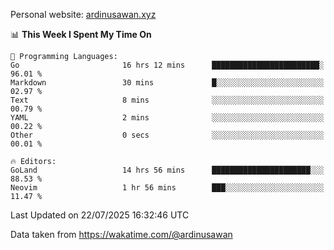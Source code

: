 Personal website: [ardinusawan.xyz](https://ardinusawan.xyz)

<!--START_SECTION:waka-->
📊 **This Week I Spent My Time On** 

```text
💬 Programming Languages: 
Go                       16 hrs 12 mins      ████████████████████████░   96.01 % 
Markdown                 30 mins             █░░░░░░░░░░░░░░░░░░░░░░░░   02.97 % 
Text                     8 mins              ░░░░░░░░░░░░░░░░░░░░░░░░░   00.79 % 
YAML                     2 mins              ░░░░░░░░░░░░░░░░░░░░░░░░░   00.22 % 
Other                    0 secs              ░░░░░░░░░░░░░░░░░░░░░░░░░   00.01 % 

🔥 Editors: 
GoLand                   14 hrs 56 mins      ██████████████████████░░░   88.53 % 
Neovim                   1 hr 56 mins        ███░░░░░░░░░░░░░░░░░░░░░░   11.47 % 
```


 Last Updated on 22/07/2025 16:32:46 UTC
<!--END_SECTION:waka-->
Data taken from https://wakatime.com/@ardinusawan

